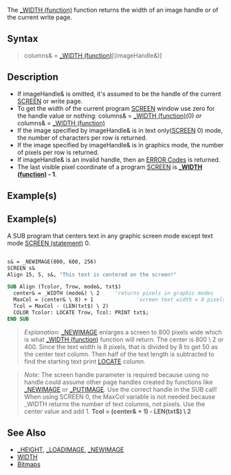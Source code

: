 The [_WIDTH (function)](_WIDTH-(function)) function returns the width of an image handle or of the current write page.

## Syntax

>  columns& = [_WIDTH (function)](_WIDTH-(function))[(imageHandle&)]

## Description

* If imageHandle& is omitted, it's assumed to be the handle of the current [SCREEN](SCREEN) or write page.
* To get the width of the current program [SCREEN](SCREEN) window use zero for the handle value or nothing: columns& = [_WIDTH (function)](_WIDTH-(function))(0) *or* columns& = [_WIDTH (function)](_WIDTH-(function))
* If the image specified by imageHandle& is in text only([SCREEN](SCREEN) 0) mode, the number of characters per row is returned.
* If the image specified by imageHandle& is in graphics mode, the number of pixels per row is returned. 
* If imageHandle& is an invalid handle, then an [ERROR Codes](ERROR-Codes) is returned.
* The last visible pixel coordinate of a program [SCREEN](SCREEN) is **[_WIDTH (function)](_WIDTH-(function)) - 1**.

## Example(s)

## Example(s)
 A SUB program that centers text in any graphic screen mode except text mode [SCREEN (statement)](SCREEN-(statement)) 0.

```vb

s& = _NEWIMAGE(800, 600, 256)
SCREEN s&
Align 15, 5, s&, "This text is centered on the screen!"

SUB Align (Tcolor, Trow, mode&, txt$)    
  center& = _WIDTH (mode&) \ 2     'returns pixels in graphic modes 
  MaxCol = (center& \ 8) + 1              'screen text width = 8 pixels
  Tcol = MaxCol - (LEN(txt$) \ 2)
  COLOR Tcolor: LOCATE Trow, Tcol: PRINT txt$;  
END SUB

```

> *Explanation:* [_NEWIMAGE](_NEWIMAGE) enlarges a screen to 800 pixels wide which is what [_WIDTH (function)](_WIDTH-(function)) function will return. The center is 800 \ 2 or 400. Since the text width is 8 pixels, that is divided by 8 to get 50 as the center text column. Then half of the text length is subtracted to find the starting text print [LOCATE](LOCATE) column.

>  *Note:* The screen handle parameter is required because using no handle could assume other page handles created by functions like [_NEWIMAGE](_NEWIMAGE) or [_PUTIMAGE](_PUTIMAGE). Use the correct handle in the SUB call! When using SCREEN 0, the MaxCol variable is not needed because _WIDTH returns the number of text columns, not pixels. Use the center value and add 1. **Tcol = (center& + 1) - LEN(txt$) \ 2**

## See Also

* [_HEIGHT](_HEIGHT), [_LOADIMAGE](_LOADIMAGE), [_NEWIMAGE](_NEWIMAGE)
* [WIDTH](WIDTH)
* [Bitmaps](Bitmaps)
